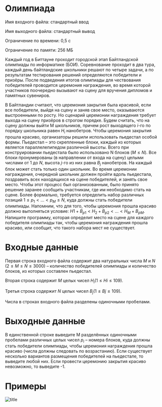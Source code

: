 # Олимпиада

Имя входного файла: стандартный ввод

Имя выходного файла: стандартный вывод

Ограничение по времени: 0,5 с

Ограничение по памяти: 256 МБ


Каждый год в Биттауне проходит городской этап Байтландской олимпиады по
информатике (БОИ). Соревнование проходит в два тура, каждый день байтландские
школьники решают по четыре задачи, а по результатам тестирования решений
определяются победители и призёры. После подведения итогов олимпиады для
чествования победителей проводится церемония награждения, во время которой
участников поочередно вызывают на сцену для вручения дипломов и памятных
сувениров.


В Байтландии считают, что церемония закрытия была красивой, если все
победители, выйдя на сцену и заняв свое место, оказываются выстроенными по росту. Но
сценарий церемонии награждения требует выхода на сцену призёров в строгом порядке.
Будем считать, что на сцену должны выйти M школьников, причем рост выходящего $i$-го
по порядку школьника равен $H_i$ нанобетров.
Чтобы церемония закрытия
прошла красиво, организаторы решили
использовать пьедестал особой
формы. Пьедестал – это скрепленные
блоки, каждый из которых является
параллелепипедом различной высоты.
Всего при конструировании
пьедестала было использовано N
блоков $(M ≤ N)$. Все блоки
пронумерованы (в направлении от
входа на сцену) целыми числами от 1
до $N$, высота $j$-го из них равна $B_j$
нанобетров. На каждый блок может 
стать только один школьник.
Во время церемонии награждения, очередной школьник должен пройти вдоль
пьедестала, поздравить всех находящихся на сцене победителей, и занять свое место.
Чтобы этот процесс был организованным, было принято решение заранее сообщить
участникам, где им необходимо стать на сцене. Более формально, требуется определить
набор различных позиций $1 ≤ p_1 < …< p_M ≤ N$, куда должны стать победители олимпиады.
Напомним, что для того, чтобы церемония прошла красиво должно выполняться условие:
$H1 + B_{p1} < H_2 + B_{p2} < … < H_M + B_{pM}$.
Напишите программу, которая определит место на сцене для каждого победителя
олимпиады так, чтобы церемония награждения прошла красиво, или сообщит, что такого
набора мест не существует.

# Входные данные
Первая строка входного файла содержит два натуральных числа $M$ и $N$
$(2 ≤ M ≤ N ≤ 3000)$ – количество победителей олимпиады и количество блоков, из которых
составлен пьедестал.

Вторая строка содержит $M$ целых чисел $H_i (1 ≤ Hi ≤ 109)$.

Третья строка содержит $N$ целых чисел $B_j (1 ≤ Bj ≤ 109)$.

Числа в строках входного файла разделены одиночными пробелами.
# Выходные данные
В единственной строке выведите M разделённых одиночными пробелами различных
целых чисел $p_i$ – номера блоков, куда должны стать победители олимпиады, чтобы
церемония награждения прошла красиво (числа должны следовать по возрастанию). Если
существует несколько вариантов размещения победителей на пьедестале, то выведите
любой них. Если провести церемонию закрытия красиво невозможно, то выведите -1.
# Примеры

![title](https://drive.google.com/uc?export=view&id=1o65WezX80rX_trwVdgHC84fxzetbnF2j)
